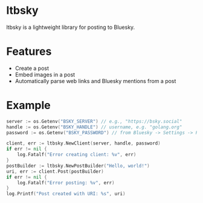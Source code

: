 # ltbsky

ltbsky is a lightweight library for posting to Bluesky.

# Features

- Create a post
- Embed images in a post
- Automatically parse web links and Bluesky mentions from a post

# Example

```go
server := os.Getenv("BSKY_SERVER") // e.g., "https://bsky.social"
handle := os.Getenv("BSKY_HANDLE") // username, e.g. "golang.org"
password := os.Getenv("BSKY_PASSWORD") // from Bluesky -> Settings -> Privacy and security -> App passwords

client, err := ltbsky.NewClient(server, handle, password)
if err != nil {
    log.Fatalf("Error creating client: %v", err)
}
postBuilder := ltbsky.NewPostBuilder("Hello, world!")
uri, err := client.Post(postBuilder)
if err != nil {
    log.Fatalf("Error posting: %v", err)
}
log.Printf("Post created with URI: %s", uri)
```
